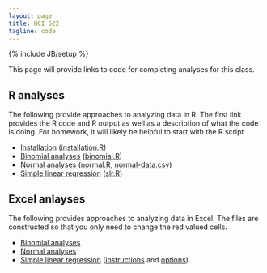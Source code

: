 ```yaml
--- 
layout: page
title: HCI 522
tagline: code
---
```

{% include JB/setup %}

This page will provide links to code for completing analyses for this class. 

## R analyses

The following provide approaches to analyzing data in R. 
The first link provides the R code and R output as well as a description of what
the code is doing. 
For homework, it will likely be helpful to start with the R script 

- [Installation](installation/installation.html) ([installation.R](installation/installation.R))
- [Binomial analyses](binomial/binomial.html) ([binomial.R](binomial/binomial.R))
- [Normal analyses](normal/normal.html) ([normal.R](normal/normal.R), [normal-data.csv](normal/normal-data.csv)) 
- [Simple linear regression](regression/slr.html) ([slr.R](regression/slr.R))

## Excel anlayses

The following provides approaches to analyzing data in Excel. 
The files are constructed so that you only need to change the red valued cells. 

- [Binomial analyses](binomial/binomial.xlsx)
- [Normal analyses](normal/normal.xlsx)
- [Simple linear regression](regression/slr.xlsx) ([instructions](https://www.excel-easy.com/examples/regression.html) and [options](regression/excel_regression_options.png))
